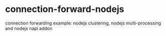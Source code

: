 # connection-forward-nodejs
connection forwarding example: nodejs clustering, nodejs multi-processing and nodejs napi addon
